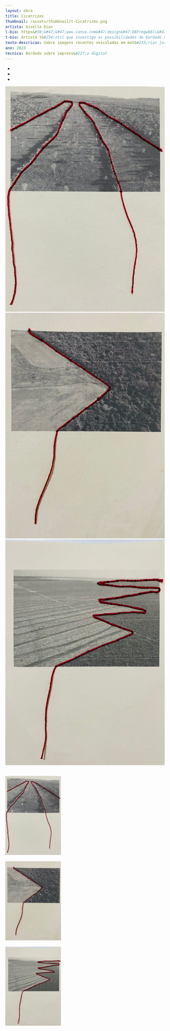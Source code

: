```yaml
---
layout: obra
title: Cicatrizes
thumbnail: /assets/thumbnail/t-Cicatrizes.png
artista: Giselle Dias
l-bio: https&#58;&#47;&#47;www.canva.com&#47;design&#47;DAFregwb6lc&#47;5awfUFGPg64_t1F7RPxN0A&#47;edit?utm_content=DAFregwb6lc&utm_campaign=designshare&utm_medium=link2&utm_source=sharebutton
t-bio: Artista t&#234;xtil que investiga as possibilidades do bordado nas visualidades contemporâneas , arte educadora na Rrede Federal de Ensino e mestranda do Programa de Pós&#45;gradua&#231;&#227;o ao PROF&#45;ARTES.
texto-descricao: Sobre imagens recentes veiculadas em mat&#233;rias jornal&#237;sticas  que denunciam o aumento do desmatamento do cerrado no ultimo ano, impressas sobre tecido algod&#227;o cru foram realizadas investidas em bordado com o ponto chamado cicatriz. A po&#233;tica do ponto bordado dialoga com a doloroza realidade da a&#231;&#227;o desumuna de desmate em um bioma t&#227;o fundamental para a manuten&#231;&#227;o do equil&#237;brio hidrológico no pa&#237;s. 
ano: 2023
tecnica: Bordado sobre impress&#227;o digital
---
```

<div class="menu d-none d-sm-block">


  <div id="imagens" class="carousel slide" data-ride="carousel">


   <ul class="carousel-indicators">
      <li data-target="#imagens" data-slide-to="0" class="active"></li>
      <li data-target="#imagens" data-slide-to="1"></li>
      <li data-target="#imagens" data-slide-to="2"></li>
     


   </ul>
    
   <div class="carousel-inner">
      <div class="carousel-item active">
        <img src="/assets/obras/cicatrizes/1.png" alt="Cicatrizes" class="img-fluid mx-auto d-block">
      </div>
      <div class="carousel-item">
        <img src="/assets/obras/cicatrizes/2.png" alt="Cicatrizes" class="img-fluid mx-auto d-block">
      </div>
      <div class="carousel-item">
        <img src="/assets/obras/cicatrizes/3.png" alt="Cicatrizes" class="img-fluid mx-auto d-block">
      </div>
      
  </div>
 
 
   <a class="carousel-control-prev" href="#imagens" data-slide="prev">
      <span class="carousel-control-prev-icon"></span>
    </a>
    <a class="carousel-control-next" href="#imagens" data-slide="next">
      <span class="carousel-control-next-icon"></span>
    </a>
  </div>
<br>





<div class="d-block d-sm-none">
  
  <img src="/assets/obras/cicatrizes/1.png" alt="Cicatrizes" class="img-fluid" width="35%"><br><br>
  <img src="/assets/obras/cicatrizes/2.png" alt="Cicatrizes" class="img-fluid" width="35%"><br><br>
  <img src="/assets/obras/cicatrizes/3.png" alt="Cicatrizes" class="img-fluid" width="35%">
  
</div>

